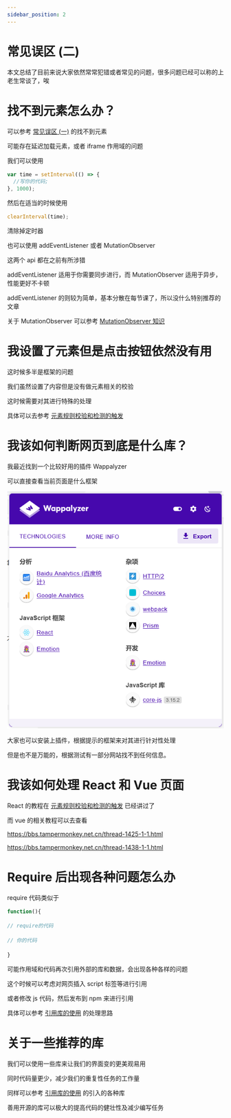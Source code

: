 ```yaml
---
sidebar_position: 2
---
```


# 常见误区 (二)

本文总结了目前来说大家依然常常犯错或者常见的问题，很多问题已经可以称的上老生常谈了，唉

# 找不到元素怎么办？

可以参考 [常见误区 (一)](/docs/question/常见误区1/) 的找不到元素

可能存在延迟加载元素，或者 iframe 作用域的问题

我们可以使用

```js
var time = setInterval(() => {
  //写你的代码;
}, 1000);
```

然后在适当的时候使用

```js
clearInterval(time);
```

清除掉定时器

也可以使用 addEventListener 或者 MutationObserver

这两个 api 都在之前有所涉猎

addEventListener 适用于你需要同步进行，而 MutationObserver 适用于异步，性能更好不卡顿

addEventListener 的则较为简单，基本分散在每节课了，所以没什么特别推荐的文章

关于 MutationObserver 可以参考 [MutationObserver 知识](/docs/category/mutationobserve-知识/)

# 我设置了元素但是点击按钮依然没有用

这时候多半是框架的问题

我们虽然设置了内容但是没有做元素相关的校验

这时候需要对其进行特殊的处理

具体可以去参考
[元素规则校验和检测的触发](/docs/middle/元素规则校验和检测的触发/)

# 我该如何判断网页到底是什么库？

我最近找到一个比较好用的插件 Wappalyzer

可以直接查看当前页面是什么框架

![1](./img/02/1.png)

大家也可以安装上插件，根据提示的框架来对其进行针对性处理

但是也不是万能的，根据测试有一部分网站找不到任何信息。

# 我该如何处理 React 和 Vue 页面

React 的教程在 [元素规则校验和检测的触发](/docs/middle/元素规则校验和检测的触发/) 已经讲过了

而 vue 的相关教程可以去查看

https://bbs.tampermonkey.net.cn/thread-1425-1-1.html

https://bbs.tampermonkey.net.cn/thread-1438-1-1.html

# Require 后出现各种问题怎么办

require 代码类似于

```js
function(){

// require的代码

// 你的代码

}
```

可能作用域和代码再次引用外部的库和数据，会出现各种各样的问题

这个时候可以考虑对网页插入 script 标签等进行引用

或者修改 js 代码，然后发布到 npm 来进行引用

具体可以参考 [引用库的使用](/docs/category/引用库使用/) 的处理思路

# 关于一些推荐的库

我们可以使用一些库来让我们的界面变的更美观易用

同时代码量更少，减少我们的重复性任务的工作量

同样可以参考 [引用库的使用](/docs/category/引用库使用/) 的引入的各种库

善用开源的库可以极大的提高代码的健壮性及减少编写任务


